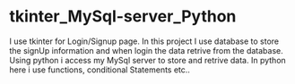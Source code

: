 # tkinter_MySql-server_Python
I use tkinter for Login/Signup page. In this project I use database to store the signUp information and when  login the data retrive from the database. Using python i access my MySql server to store and retrive data. In python here i use functions, conditional Statements etc..  
